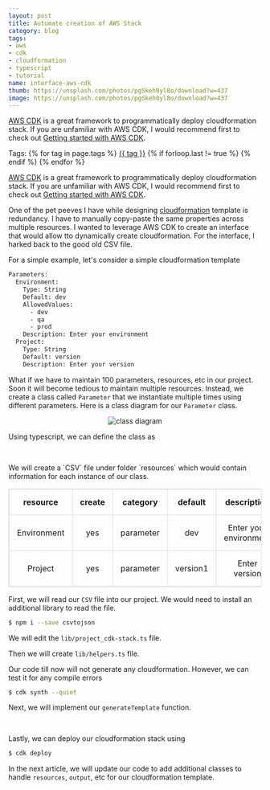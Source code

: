 ```yaml
---
layout: post
title: Automate creation of AWS Stack
category: blog
tags:
- aws
- cdk
- cloudformation
- typescript
- tutorial
name: interface-aws-cdk
thumb: https://unsplash.com/photos/pgSkeh0yl8o/download?w=437
image: https://unsplash.com/photos/pgSkeh0yl8o/download?w=437
---
```



<style>
table, td, th {  
  border: 1px solid #ddd;
  text-align: center;
}

table {
  border-collapse: collapse;
  width: 100%;
}

th, td {
  padding: 15px;
}


</style>

<a href="https://aws.amazon.com/cdk/" target="_bank">AWS CDK</a> is a great framework to programmatically deploy cloudformation stack. If you are unfamiliar with AWS CDK, I would recommend first to check out [Getting started with AWS CDK](http://randomwits.com/blog/tutorial-cdk-aws).<!-- truncate_here -->
<p>Tags: {% for tag in page.tags %} <a class="mytag" href="/tag/{{ tag }}" title="View posts tagged with &quot;{{ tag }}&quot;">{{ tag }}</a>  {% if forloop.last != true %} {% endif %} {% endfor %} </p>

<a href="https://aws.amazon.com/cdk/" target="_bank">AWS CDK</a> is a great framework to programmatically deploy cloudformation stack. If you are unfamiliar with AWS CDK, I would recommend first to check out [Getting started with AWS CDK](http://randomwits.com/blog/tutorial-cdk-aws). 

One of the pet peeves I have while designing <a href="https://aws.amazon.com/cloudformation/" target="_blank">cloudformation</a> template is redundancy. I have to manually copy-paste the same properties across multiple resources. I wanted to leverage AWS CDK to create an interface that would allow tto dynamically create cloudformation. For the interface, I harked back to the good old CSV file.

For a simple example, let's consider a simple cloudformation template 


```bash
Parameters:
  Environment:
    Type: String
    Default: dev
    AllowedValues:
      - dev
      - qa
      - prod
    Description: Enter your environment
  Project:
    Type: String
    Default: version
    Description: Enter your version

```

What if we have to maintain 100 parameters, resources, etc in our project. Soon it will become tedious to maintain multiple resources. Instead, we create a class called `Parameter` that we instantiate multiple times using different parameters. Here is a class diagram for our `Parameter` class.

<center>
<img src="https://i.imgur.com/XnSkPM5.png" alt="class diagram">  
</center>

Using typescript, we can define the class as 

<script src="https://gist.github.com/tushar-sharma/ba6ca7d009513cc3ddb0bc7105cc0aa2.js"></script><br>


<p>We will create a `CSV` file under folder `resources`  which would contain information for each instance of our class.</p>


<table >
  <tr>
    <th>resource</th>
    <th>create</th>
    <th>category</th>
    <th>default</th>
    <th>description</th>
    <th>allowed_values</th>
  </tr>
  <tr>
    <td>Environment</td>
    <td>yes</td>
    <td>parameter</td>
    <td>dev</td>
    <td>Enter your environment</td>
    <td>dev | qa | prod</td>
  </tr>

  <tr>
    <td>Project</td>
    <td>yes</td>
    <td>parameter</td>
    <td>version1</td>
    <td>Enter version</td>
    <td></td>
  </tr>
</table>

First, we will read our `CSV` file into our project. We would need to install an additional library to read the file.

```bash 
$ npm i --save csvtojson
```

We will edit the `lib/project_cdk-stack.ts` file.

<script src="https://gist.github.com/tushar-sharma/b541b614e6be8502c95f460ecdf2dd37.js"></script> 


Then we will create `lib/helpers.ts` file. 

<script src="https://gist.github.com/tushar-sharma/4a080d416faf980b71723bdce21feb66.js"></script> 


Our code till now will not generate any cloudformation. However, we can test it for any compile errors


```bash 
$ cdk synth --quiet
```

Next, we will implement our `generateTemplate` function.


<script src="https://gist.github.com/tushar-sharma/8cb4e903d0ca972ecaac81f7de042704.js"></script><br>

Lastly, we can deploy our cloudformation stack using 


```bash 
$ cdk deploy
```

In the next article, we will update our code to add additional classes to handle `resources`, `output`, etc for our cloudformation template.